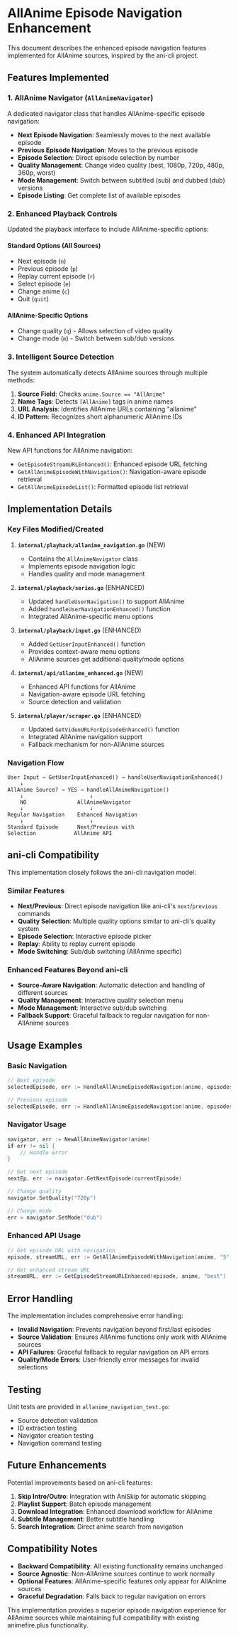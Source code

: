 # AllAnime Episode Navigation Enhancement

This document describes the enhanced episode navigation features implemented for AllAnime sources, inspired by the ani-cli project.

## Features Implemented

### 1. AllAnime Navigator (`AllAnimeNavigator`)
A dedicated navigator class that handles AllAnime-specific episode navigation:

- **Next Episode Navigation**: Seamlessly moves to the next available episode
- **Previous Episode Navigation**: Moves to the previous episode
- **Episode Selection**: Direct episode selection by number
- **Quality Management**: Change video quality (best, 1080p, 720p, 480p, 360p, worst)
- **Mode Management**: Switch between subtitled (sub) and dubbed (dub) versions
- **Episode Listing**: Get complete list of available episodes

### 2. Enhanced Playback Controls
Updated the playback interface to include AllAnime-specific options:

#### Standard Options (All Sources)
- Next episode (`n`)
- Previous episode (`p`) 
- Replay current episode (`r`)
- Select episode (`e`)
- Change anime (`c`)
- Quit (`quit`)

#### AllAnime-Specific Options
- Change quality (`q`) - Allows selection of video quality
- Change mode (`m`) - Switch between sub/dub versions

### 3. Intelligent Source Detection
The system automatically detects AllAnime sources through multiple methods:

1. **Source Field**: Checks `anime.Source == "AllAnime"`
2. **Name Tags**: Detects `[AllAnime]` tags in anime names
3. **URL Analysis**: Identifies AllAnime URLs containing "allanime"
4. **ID Pattern**: Recognizes short alphanumeric AllAnime IDs

### 4. Enhanced API Integration
New API functions for AllAnime navigation:

- `GetEpisodeStreamURLEnhanced()`: Enhanced episode URL fetching
- `GetAllAnimeEpisodeWithNavigation()`: Navigation-aware episode retrieval
- `GetAllAnimeEpisodeList()`: Formatted episode list retrieval

## Implementation Details

### Key Files Modified/Created

1. **`internal/playback/allanime_navigation.go`** (NEW)
   - Contains the `AllAnimeNavigator` class
   - Implements episode navigation logic
   - Handles quality and mode management

2. **`internal/playback/series.go`** (ENHANCED)
   - Updated `handleUserNavigation()` to support AllAnime
   - Added `handleUserNavigationEnhanced()` function
   - Integrated AllAnime-specific menu options

3. **`internal/playback/input.go`** (ENHANCED)
   - Added `GetUserInputEnhanced()` function
   - Provides context-aware menu options
   - AllAnime sources get additional quality/mode options

4. **`internal/api/allanime_enhanced.go`** (NEW)
   - Enhanced API functions for AllAnime
   - Navigation-aware episode URL fetching
   - Source detection and validation

5. **`internal/player/scraper.go`** (ENHANCED)
   - Updated `GetVideoURLForEpisodeEnhanced()` function
   - Integrated AllAnime navigation support
   - Fallback mechanism for non-AllAnime sources

### Navigation Flow

```
User Input → GetUserInputEnhanced() → handleUserNavigationEnhanced()
    ↓
AllAnime Source? → YES → handleAllAnimeNavigation()
    ↓                     ↓
    NO                AllAnimeNavigator
    ↓                     ↓
Regular Navigation    Enhanced Navigation
    ↓                     ↓
Standard Episode      Next/Previous with
Selection            AllAnime API
```

## ani-cli Compatibility

This implementation closely follows the ani-cli navigation model:

### Similar Features
- **Next/Previous**: Direct episode navigation like ani-cli's `next`/`previous` commands
- **Quality Selection**: Multiple quality options similar to ani-cli's quality system
- **Episode Selection**: Interactive episode picker
- **Replay**: Ability to replay current episode
- **Mode Switching**: Sub/dub switching (AllAnime specific)

### Enhanced Features Beyond ani-cli
- **Source-Aware Navigation**: Automatic detection and handling of different sources
- **Quality Management**: Interactive quality selection menu
- **Mode Management**: Interactive sub/dub switching
- **Fallback Support**: Graceful fallback to regular navigation for non-AllAnime sources

## Usage Examples

### Basic Navigation
```go
// Next episode
selectedEpisode, err := HandleAllAnimeEpisodeNavigation(anime, episodes, currentEpisode, "next")

// Previous episode  
selectedEpisode, err := HandleAllAnimeEpisodeNavigation(anime, episodes, currentEpisode, "previous")
```

### Navigator Usage
```go
navigator, err := NewAllAnimeNavigator(anime)
if err != nil {
    // Handle error
}

// Get next episode
nextEp, err := navigator.GetNextEpisode(currentEpisode)

// Change quality
navigator.SetQuality("720p")

// Change mode
err = navigator.SetMode("dub")
```

### Enhanced API Usage
```go
// Get episode URL with navigation
episode, streamURL, err := GetAllAnimeEpisodeWithNavigation(anime, "5", "next")

// Get enhanced stream URL
streamURL, err := GetEpisodeStreamURLEnhanced(episode, anime, "best")
```

## Error Handling

The implementation includes comprehensive error handling:

- **Invalid Navigation**: Prevents navigation beyond first/last episodes
- **Source Validation**: Ensures AllAnime functions only work with AllAnime sources
- **API Failures**: Graceful fallback to regular navigation on API errors
- **Quality/Mode Errors**: User-friendly error messages for invalid selections

## Testing

Unit tests are provided in `allanime_navigation_test.go`:

- Source detection validation
- ID extraction testing
- Navigator creation testing
- Navigation command testing

## Future Enhancements

Potential improvements based on ani-cli features:

1. **Skip Intro/Outro**: Integration with AniSkip for automatic skipping
2. **Playlist Support**: Batch episode management
3. **Download Integration**: Enhanced download workflow for AllAnime
4. **Subtitle Management**: Better subtitle handling
5. **Search Integration**: Direct anime search from navigation

## Compatibility Notes

- **Backward Compatibility**: All existing functionality remains unchanged
- **Source Agnostic**: Non-AllAnime sources continue to work normally
- **Optional Features**: AllAnime-specific features only appear for AllAnime sources
- **Graceful Degradation**: Falls back to regular navigation on errors

This implementation provides a superior episode navigation experience for AllAnime sources while maintaining full compatibility with existing animefire.plus functionality.
